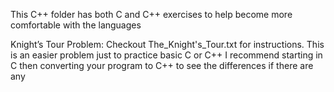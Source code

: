 This C++ folder has both C and C++ exercises to help become more comfortable with the languages

Knight’s Tour Problem:
Checkout The_Knight's_Tour.txt for instructions. This is an easier problem just to practice basic C or C++ 
I recommend starting in C then converting your program to C++ to see the differences if there are any